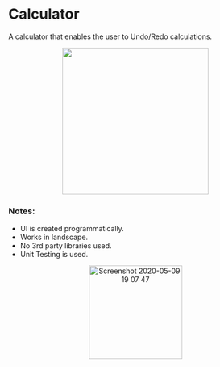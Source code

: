 # Calculator
A calculator that enables the user to Undo/Redo calculations.

<div align="center">
  <img src="https://user-images.githubusercontent.com/48848704/81480183-3c864100-9228-11ea-92ba-88e008d413d1.gif" width="290">
</div>
  
### Notes:
- UI is created programmatically.
- Works in landscape.
- No 3rd party libraries used.
- Unit Testing is used.

<div align="center">
  <img width="185" alt="Screenshot 2020-05-09 19 07 47" src="https://user-images.githubusercontent.com/48848704/81480268-cd5d1c80-9228-11ea-8792-acbeda178c5f.png">
</div>

